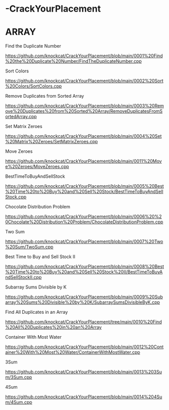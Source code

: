 # -CrackYourPlacement

# ARRAY

  Find the Duplicate Number
  
  https://github.com/knockcat/CrackYourPlacement/blob/main/0001%20Find%20the%20Duplicate%20Number/FindTheDuplicateNumber.cpp
  
  Sort Colors
  
  https://github.com/knockcat/CrackYourPlacement/blob/main/0002%20Sort%20Colors/SortColors.cpp
  
  Remove Duplicates from Sorted Array
  
  https://github.com/knockcat/CrackYourPlacement/blob/main/0003%20Remove%20Duplicates%20from%20Sorted%20Array/RemoveDuplicatesFromSortedArray.cpp

  Set Matrix Zeroes

https://github.com/knockcat/CrackYourPlacement/blob/main/0004%20Set%20Matrix%20Zeroes/SetMatrixZeroes.cpp

Move Zeroes

https://github.com/knockcat/CrackYourPlacement/blob/main/0011%20Move%20Zeroes/MoveZeroes.cpp

BestTimeToBuyAndSellStock


https://github.com/knockcat/CrackYourPlacement/blob/main/0005%20Best%20Time%20to%20Buy%20and%20Sell%20Stock/BestTimeToBuyAndSellStock.cpp

Chocolate Distribution Problem

https://github.com/knockcat/CrackYourPlacement/blob/main/0006%20%20Chocolate%20Distribution%20Problem/ChocolateDistributionProblem.cpp

Two Sum

https://github.com/knockcat/CrackYourPlacement/blob/main/0007%20Two%20Sum/TwoSum.cpp

Best Time to Buy and Sell Stock II

https://github.com/knockcat/CrackYourPlacement/blob/main/0008%20Best%20Time%20to%20Buy%20and%20Sell%20Stock%20II/BestTimeToBuyAndSellStockII.cpp

Subarray Sums Divisible by K

https://github.com/knockcat/CrackYourPlacement/blob/main/0009%20Subarray%20Sums%20Divisible%20by%20K/SubarraySumsDivisibleByK.cpp

Find All Duplicates in an Array

https://github.com/knockcat/CrackYourPlacement/tree/main/0010%20Find%20All%20Duplicates%20in%20an%20Array

Container With Most Water

https://github.com/knockcat/CrackYourPlacement/blob/main/0012%20Container%20With%20Most%20Water/ContainerWithMostWater.cpp

3Sum

https://github.com/knockcat/CrackYourPlacement/blob/main/0013%203Sum/3Sum.cpp

4Sum

https://github.com/knockcat/CrackYourPlacement/blob/main/0014%204Sum/4Sum.cpp
